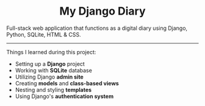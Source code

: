 <h1 align="center">My Django Diary</h1>

Full-stack web application that functions as a digital diary using Django, Python, SQLite, HTML & CSS.

___
Things I learned during this project:

 - Setting up a **Django** project
 - Working with **SQLite** database
 - Utilizing Django **admin site**
 - Creating **models** and **class-based views**
 - Nesting and styling **templates**
 - Using Django's **authentication system**
